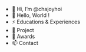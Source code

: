 - 👋 Hi, I’m @chajoyhoi
- 👀 Hello, World !
- ⚡ Educations & Experiences
- 🌱 Project 
- 💞️ Awards
- 📫 Contact 
 


